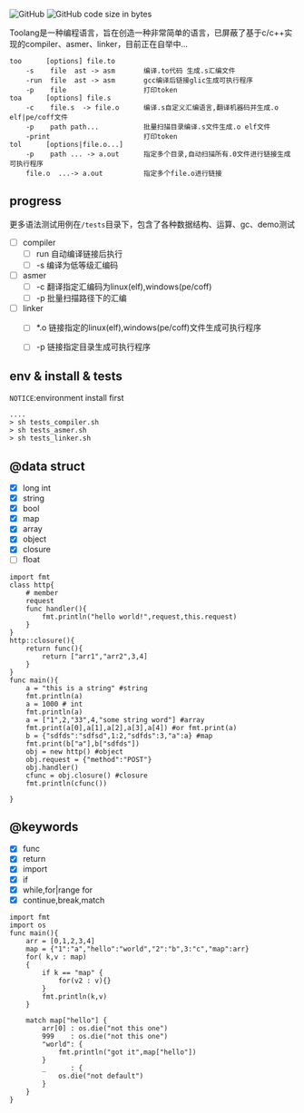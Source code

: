 <p>
<img alt="GitHub" src="https://img.shields.io/github/license/toolang/too">
<img alt="GitHub code size in bytes" src="https://img.shields.io/github/languages/code-size/toolang/too">
</p>

Toolang是一种编程语言，旨在创造一种非常简单的语言，已屏蔽了基于c/c++实现的compiler、asmer、linker，目前正在自举中...
```asciidoc
too      [options] file.to        
    -s    file  ast -> asm       编译.to代码 生成.s汇编文件
    -run  file  ast -> asm       gcc编译后链接glic生成可执行程序
    -p    file                   打印token
toa      [options] file.s        
    -c    file.s  -> file.o      编译.s自定义汇编语言,翻译机器码并生成.o elf|pe/coff文件
    -p    path path...           批量扫描目录编译.s文件生成.o elf文件
    -print                       打印token
tol      [options|file.o...] 
    -p    path ... -> a.out      指定多个目录,自动扫描所有.0文件进行链接生成可执行程序
    file.o  ...-> a.out          指定多个file.o进行链接    
```
## progress
更多语法测试用例在`/tests`目录下，包含了各种数据结构、运算、gc、demo测试

- [ ] compiler
  - [ ] run 自动编译链接后执行
  - [ ] -s  编译为低等级汇编码
- [ ] asmer 
  - [ ] -c  翻译指定汇编码为linux(elf),windows(pe/coff)
  - [ ] -p  批量扫描路径下的汇编
- [ ] linker 
  - [ ] *.o 链接指定的linux(elf),windows(pe/coff)文件生成可执行程序
  - [ ] -p  链接指定目录生成可执行程序
 
  
## env & install & tests 
`NOTICE`:environment install first
```asciidoc
....
> sh tests_compiler.sh
> sh tests_asmer.sh
> sh tests_linker.sh

```
## @data struct
- [x] long int
- [x] string
- [x] bool
- [x] map
- [x] array
- [x] object
- [x] closure
- [ ] float
```
import fmt
class http{
    # member
    request
    func handler(){
        fmt.println("hello world!",request,this.request)
    }
}
http::closure(){
    return func(){
        return ["arr1","arr2",3,4]
    }
}
func main(){
    a = "this is a string" #string
    fmt.println(a)
    a = 1000 # int
    fmt.println(a)
    a = ["1",2,"33",4,"some string word"] #array
    fmt.print(a[0],a[1],a[2],a[3],a[4]) #or fmt.print(a)
    b = {"sdfds":"sdfsd",1:2,"sdfds":3,"a":a} #map
    fmt.print(b["a"],b["sdfds"])
    obj = new http() #object
    obj.request = {"method":"POST"}
    obj.handler()
    cfunc = obj.closure() #closure
    fmt.println(cfunc())
    
}
```
## @keywords
- [x] func
- [x] return
- [x] import
- [x] if 
- [x] while,for|range for
- [x] continue,break,match

```
import fmt
import os
func main(){
    arr = [0,1,2,3,4]
    map = {"1":"a","hello":"world","2":"b",3:"c","map":arr}
    for( k,v : map)
    {
        if k == "map" {
            for(v2 : v){}
        }
        fmt.println(k,v)
    }

    match map["hello"] {
        arr[0] : os.die("not this one")
        999    : os.die("not this one")
        "world": {
            fmt.println("got it",map["hello"])
        }
        _      : {
            os.die("not default")
        }
    }
}
```